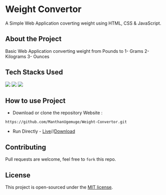 # Weight Convertor
A Simple Web Application coverting weight using HTML, CSS & JavaScript.

## About the Project

Basic Web Application converting weight from Pounds to
1- Grams
2- Kilograms
3- Ounces


## Tech Stacks Used

<a target="_blank" href="https://www.w3schools.com/html/default.asp"><img src="https://img.shields.io/badge/html5%20-%23E34F26.svg?&style=for-the-badge&logo=html5&logoColor=white"></img></a>
<a target="_blank" href="https://www.w3schools.com/css/default.asp"><img src="https://img.shields.io/badge/css3%20-%231572B6.svg?&style=for-the-badge&logo=css3&logoColor=white"></img></a>
<a target="_blank" href="https://www.w3schools.com/js/default.asp"><img src="https://img.shields.io/badge/javascript%20-%23323330.svg?&style=for-the-badge&logo=javascript&logoColor=%23F7DF1E"></img></a>

## How to use Project

- Download or clone the repository Website : 

```
https://github.com/ManthanUgemuge/Weight-Convertor.git

```
- Run Directly - [Live](https://manthanugemuge.github.io/Weight-Convertor/)//[Download](https://github.com/ManthanUgemuge/Weight-Convertor/archive/refs/heads/main.zip)

## Contributing
Pull requests are welcome, feel free to ```fork``` this repo.

## License
This project is open-sourced under the [MIT license]().
